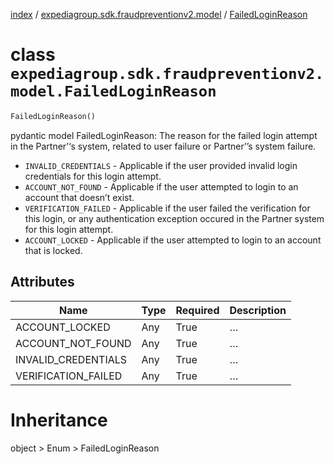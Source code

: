 [index](index.md) /
[expediagroup.sdk.fraudpreventionv2.model](expediagroup.sdk.fraudpreventionv2.model.md)
/ [FailedLoginReason](FailedLoginReason.md)

# class `expediagroup.sdk.fraudpreventionv2.model.FailedLoginReason`

```python
FailedLoginReason()
```

pydantic model FailedLoginReason: The reason for the failed login
attempt in the Partner’‘s system, related to user failure or Partner’’s
system failure.

- `INVALID_CREDENTIALS` - Applicable if the user provided invalid login
  credentials for this login attempt.
- `ACCOUNT_NOT_FOUND` - Applicable if the user attempted to login to an
  account that doesn’t exist.
- `VERIFICATION_FAILED` - Applicable if the user failed the verification
  for this login, or any authentication exception occured in the Partner
  system for this login attempt.
- `ACCOUNT_LOCKED` - Applicable if the user attempted to login to an
  account that is locked.

## Attributes

| Name                | Type | Required | Description |
| ------------------- | ---- | -------- | ----------- |
| ACCOUNT_LOCKED      | Any  | True     | …           |
| ACCOUNT_NOT_FOUND   | Any  | True     | …           |
| INVALID_CREDENTIALS | Any  | True     | …           |
| VERIFICATION_FAILED | Any  | True     | …           |

# Inheritance

object > Enum > FailedLoginReason
